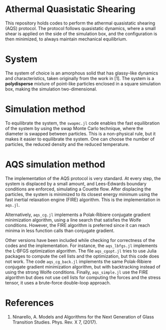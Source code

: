 # Athermal Quasistatic Shearing

This repository holds codes to perform the athermal quasistatic shearing
(AQS) protocol. The protocol follows quasistatic dynamics, where a small
shear is applied on the side of the simulation box, and the configuration
is then minimized, to always maintain mechanical equilibrium.

# System

The system of choice is an amorphous solid that has glassy-like dynamics
and characteristics, taken originally from the work in [1]. The system
is a **polydisperse** mixture of point-like particles enclosed in a
square simulation box, making the simulation two-dimensional.

# Simulation method

To equilibrate the system, the `swapmc.jl` code enables the fast equilibration
of the system by using the swap Monte Carlo technique, where the diameter
is swapped between particles. This is a non-physical rule, but it makes it
easier to equilibrate the system. One can choose the number of particles,
the reduced density and the reduced temperature.

# AQS simulation method

The implementation of the AQS protocol is very standard. At every step,
the system is displaced by a small amount, and Lees-Edwards boundary conditions
are enforced, simulating a Couette flow. After displacing the particles, the
system is minimized to its closest energy minimum using the fast inertial
relaxation engine (FIRE) algorithm. This is the implementation in `aqs.jl`.

Alternatively, `aqs_cg.jl` implements a Polak-Ribiere conjugate gradient
minimization algorithm, using a line search that satisfies the Wolfe
conditions. However, the FIRE algorithm is preferred since it can reach
minima in less function calls than conjugate gradient.

Other versions have been included while checking for correctness of the codes and the implementation. For instance, the `aqs_lbfgs.jl` implements the L-BFGS optimization algorithm. The file `aqs_cgopt.jl` tries to use Julia packages to compute the cell lists and the optimization, but this code does not work. The code `aqs_cg_back.jl` implements the same Polak-Ribiere conjugate gradient minimization algorithm, but with backtracking instead of using the strong Wolfe conditions. Finally, `aqs_simple.jl` use the FIRE algorithm but does not use cell lists for computing the forces and the stress tensor, it uses a brute-force double-loop approach.

# References

1. Ninarello, A. Models and Algorithms for the Next Generation of Glass Transition Studies. Phys. Rev. X 7, (2017).
